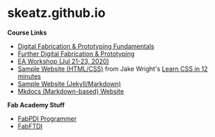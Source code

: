# skeatz.github.io
**Course Links**
- [Digital Fabrication & Prototyping Fundamentals](https://skeatz.github.io/DigitalFab-PrototypingFundamentals/)
- [Further Digital Fabrication & Prototyping](https://skeatz.github.io/Further-DF-and-Prototyping/)
- [EA Workshop (Jul 21-23, 2020)](https://skeatz.github.io/EA-Workshops-CAD/)
- [Sample Website (HTML/CSS)](https://skeatz.github.io/DFabWeb) from Jake Wright's [Learn CSS in 12 minutes](https://www.youtube.com/watch?v=0afZj1G0BIE)
- [Sample Website (Jekyll/Markdown)](https://skeatz.github.io/web-pk/)
- [Mkdocs (Markdown-based) Website](https://skeatz.github.io/web-pk/)

**Fab Academy Stuff**
- [FabPDI Programmer](https://skeatz.github.io/FabPDI/)
- [FabFTDI](https://skeatz.github.io/FabFTDI)
